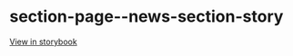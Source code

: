 # section-page--news-section-story

[View in storybook](https://raw.githack.com/Independent-Digital-News-and-Media-Ltd/indy100-pwamp-sb/PR-635-sb/index.html?path=/story/section-page--news-section-story)